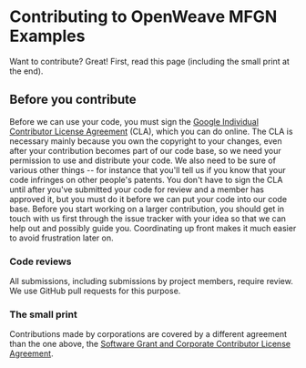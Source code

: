 # Contributing to OpenWeave MFGN Examples

Want to contribute? Great! First, read this page (including the small
print at the end).

## Before you contribute

Before we can use your code, you must sign the [Google Individual
Contributor License Agreement][CLA-INDI] (CLA), which you can do online.
The CLA is necessary mainly because you own the copyright to your
changes, even after your contribution becomes part of our code base, so
we need your permission to use and distribute your code.  We also need
to be sure of various other things -- for instance that you'll tell us
if you know that your code infringes on other people's patents. You
don't have to sign the CLA until after you've submitted your code for
review and a member has approved it, but you must do it before we can
put your code into our code base. Before you start working on a larger
contribution, you should get in touch with us first through the issue
tracker with your idea so that we can help out and possibly guide you.
Coordinating up front makes it much easier to avoid frustration later
on.

[CLA-INDI]: https://cla.developers.google.com/about/google-individual

### Code reviews

All submissions, including submissions by project members, require
review. We use GitHub pull requests for this purpose.

### The small print

Contributions made by corporations are covered by a different agreement
than the one above, the [Software Grant and Corporate Contributor
License Agreement][CLA-CORP].

[CLA-CORP]: https://cla.developers.google.com/about/google-corporate
